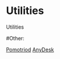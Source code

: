 # Utilities
Utilities


#Other: 

[Pomotriod](https://github.com/Splode/pomotroid)
[AnyDesk](https://anydesk.com/)


